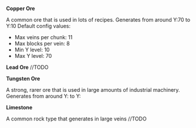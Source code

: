 **Copper Ore**

A common ore that is used in lots of recipes.
Generates from around Y:70 to Y:10
Default config values: 
- Max veins per chunk: 11
- Max blocks per vein: 8
- Min Y level: 10
- Max Y level: 70

**Lead Ore**
//TODO

**Tungsten Ore**

A strong, rarer ore that is used in large amounts of industrial machinery.
Generates from around Y: to Y:

**Limestone**

A common rock type that generates in large veins
//TODO